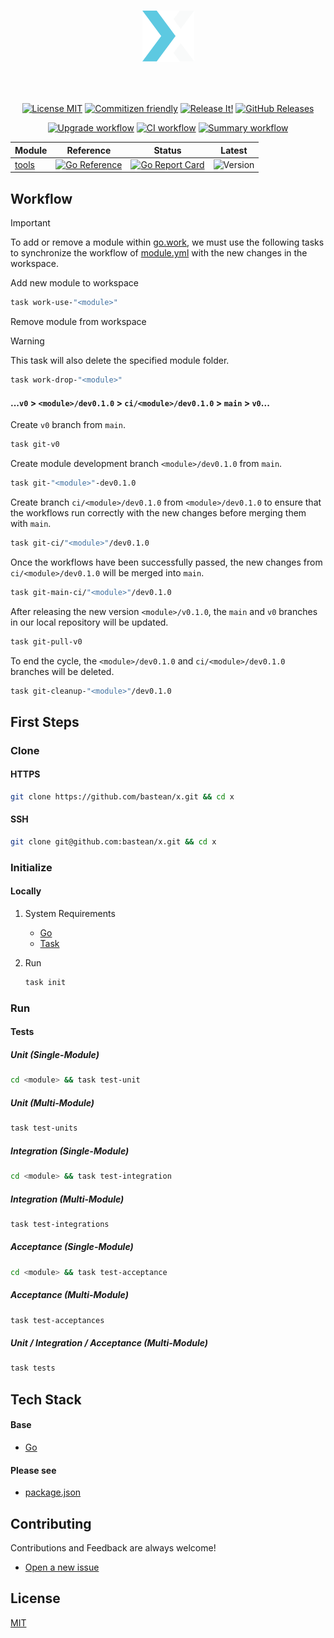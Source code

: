 <h1 align="center">

<!-- [![README Logo](https://raw.githubusercontent.com/bastean/x/main/assets/readme/logo.png)](https://github.com/bastean) -->

[![README Logo](assets/readme/logo.png)](https://github.com/bastean/x)

</h1>

<br />

<div align="center">

[![License MIT](https://img.shields.io/badge/license-MIT-blue.svg)](LICENSE)
[![Commitizen friendly](https://img.shields.io/badge/commitizen-friendly-brightgreen.svg)](https://github.com/commitizen/cz-cli)
[![Release It!](https://img.shields.io/badge/%F0%9F%93%A6%F0%9F%9A%80-release--it-orange.svg)](https://github.com/release-it/release-it)
[![GitHub Releases](https://img.shields.io/github/v/release/bastean/x?label=summary)](https://github.com/bastean/x/releases)

</div>

<div align="center">

[![Upgrade workflow](https://github.com/bastean/x/actions/workflows/upgrade.yml/badge.svg)](https://github.com/bastean/x/actions/workflows/upgrade.yml)
[![CI workflow](https://github.com/bastean/x/actions/workflows/ci.yml/badge.svg)](https://github.com/bastean/x/actions/workflows/ci.yml)
[![Summary workflow](https://github.com/bastean/x/actions/workflows/summary.yml/badge.svg)](https://github.com/bastean/x/actions/workflows/summary.yml)

</div>

<div align="center">

| Module         | Reference                                                                                                                 | Status                                                                                                                                     | Latest                                                                                    |
| -------------- | ------------------------------------------------------------------------------------------------------------------------- | ------------------------------------------------------------------------------------------------------------------------------------------ | ----------------------------------------------------------------------------------------- |
| [tools](tools) | [![Go Reference](https://pkg.go.dev/badge/github.com/bastean/x/tools.svg)](https://pkg.go.dev/github.com/bastean/x/tools) | [![Go Report Card](https://goreportcard.com/badge/github.com/bastean/x/tools)](https://goreportcard.com/report/github.com/bastean/x/tools) | ![Version](https://img.shields.io/github/v/tag/bastean/x?filter=tools%2Fv*&label=release) |

</div>

## Workflow

> [!IMPORTANT]
> To add or remove a module within [go.work](go.work), we must use the following tasks to synchronize the workflow of [module.yml](.github/workflows/module.yml) with the new changes in the workspace.

Add new module to workspace

```bash
task work-use-"<module>"
```

Remove module from workspace

> [!WARNING]
> This task will also delete the specified module folder.

```bash
task work-drop-"<module>"
```

#### ...`v0` > `<module>/dev0.1.0` > `ci/<module>/dev0.1.0` > `main` > `v0`...

Create `v0` branch from `main`.

```bash
task git-v0
```

Create module development branch `<module>/dev0.1.0` from `main`.

```bash
task git-"<module>"-dev0.1.0
```

Create branch `ci/<module>/dev0.1.0` from `<module>/dev0.1.0` to ensure that the workflows run correctly with the new changes before merging them with `main`.

```bash
task git-ci/"<module>"/dev0.1.0
```

Once the workflows have been successfully passed, the new changes from `ci/<module>/dev0.1.0` will be merged into `main`.

```bash
task git-main-ci/"<module>"/dev0.1.0
```

After releasing the new version `<module>/v0.1.0`, the `main` and `v0` branches in our local repository will be updated.

```bash
task git-pull-v0
```

To end the cycle, the `<module>/dev0.1.0` and `ci/<module>/dev0.1.0` branches will be deleted.

```bash
task git-cleanup-"<module>"/dev0.1.0
```

## First Steps

### Clone

#### HTTPS

```bash
git clone https://github.com/bastean/x.git && cd x
```

#### SSH

```bash
git clone git@github.com:bastean/x.git && cd x
```

### Initialize

#### Locally

1. System Requirements

   - [Go](https://go.dev/doc/install)
   - [Task](https://taskfile.dev/installation)

2. Run

   ```bash
   task init
   ```

### Run

#### Tests

##### Unit (Single-Module)

```bash
cd <module> && task test-unit
```

##### Unit (Multi-Module)

```bash
task test-units
```

##### Integration (Single-Module)

```bash
cd <module> && task test-integration
```

##### Integration (Multi-Module)

```bash
task test-integrations
```

##### Acceptance (Single-Module)

```bash
cd <module> && task test-acceptance
```

##### Acceptance (Multi-Module)

```bash
task test-acceptances
```

##### Unit / Integration / Acceptance (Multi-Module)

```bash
task tests
```

## Tech Stack

#### Base

- [Go](https://go.dev)

#### Please see

- [package.json](package.json)

## Contributing

Contributions and Feedback are always welcome!

- [Open a new issue](https://github.com/bastean/x/issues/new/choose)

## License

[MIT](LICENSE)
